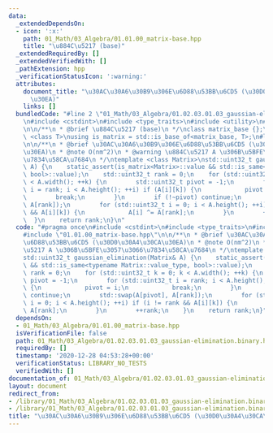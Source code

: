 ```yaml
---
data:
  _extendedDependsOn:
  - icon: ':x:'
    path: 01_Math/03_Algebra/01.01.00_matrix-base.hpp
    title: "\u884C\u5217 (base)"
  _extendedRequiredBy: []
  _extendedVerifiedWith: []
  _pathExtension: hpp
  _verificationStatusIcon: ':warning:'
  attributes:
    document_title: "\u30AC\u30A6\u30B9\u306E\u6D88\u53BB\u6CD5 (\u30D0\u30A4\u30CA\
      \u30EA)"
    links: []
  bundledCode: "#line 2 \"01_Math/03_Algebra/01.02.03.01.03_gaussian-elimination.binary.hpp\"\
    \n#include <cstdint>\n#include <type_traits>\n#include <utility>\n#line 3 \"01_Math/03_Algebra/01.01.00_matrix-base.hpp\"\
    \n\n/**\n * @brief \u884C\u5217 (base)\n */\nclass matrix_base {};\n\ntemplate\
    \ <class T>\nusing is_matrix = std::is_base_of<matrix_base, T>;\n#line 6 \"01_Math/03_Algebra/01.02.03.01.03_gaussian-elimination.binary.hpp\"\
    \n\n/**\n * @brief \u30AC\u30A6\u30B9\u306E\u6D88\u53BB\u6CD5 (\u30D0\u30A4\u30CA\
    \u30EA)\n * @note O(nm^2)\n * @warning \u884C\u5217 A \u306B\u5BFE\u3057\u3066\
    \u7834\u58CA\u7684\n */\ntemplate <class Matrix>\nstd::uint32_t gaussian_elimination(Matrix&\
    \ A) {\n    static_assert(is_matrix<Matrix>::value && std::is_same<typename Matrix::value_type,\
    \ bool>::value);\n    std::uint32_t rank = 0;\n    for (std::uint32_t k = 0; k\
    \ < A.width(); ++k) {\n        std::uint32_t pivot = -1;\n        for (std::uint32_t\
    \ i = rank; i < A.height(); ++i) if (A[i][k]) {\n            pivot = i;\n    \
    \        break;\n        }\n        if (!~pivot) continue;\n        std::swap(A[pivot],\
    \ A[rank]);\n        for (std::uint32_t i = 0; i < A.height(); ++i) if (i != rank\
    \ && A[i][k]) {\n            A[i] ^= A[rank];\n        }\n        ++rank;\n  \
    \  }\n    return rank;\n}\n"
  code: "#pragma once\n#include <cstdint>\n#include <type_traits>\n#include <utility>\n\
    #include \"01.01.00_matrix-base.hpp\"\n\n/**\n * @brief \u30AC\u30A6\u30B9\u306E\
    \u6D88\u53BB\u6CD5 (\u30D0\u30A4\u30CA\u30EA)\n * @note O(nm^2)\n * @warning \u884C\
    \u5217 A \u306B\u5BFE\u3057\u3066\u7834\u58CA\u7684\n */\ntemplate <class Matrix>\n\
    std::uint32_t gaussian_elimination(Matrix& A) {\n    static_assert(is_matrix<Matrix>::value\
    \ && std::is_same<typename Matrix::value_type, bool>::value);\n    std::uint32_t\
    \ rank = 0;\n    for (std::uint32_t k = 0; k < A.width(); ++k) {\n        std::uint32_t\
    \ pivot = -1;\n        for (std::uint32_t i = rank; i < A.height(); ++i) if (A[i][k])\
    \ {\n            pivot = i;\n            break;\n        }\n        if (!~pivot)\
    \ continue;\n        std::swap(A[pivot], A[rank]);\n        for (std::uint32_t\
    \ i = 0; i < A.height(); ++i) if (i != rank && A[i][k]) {\n            A[i] ^=\
    \ A[rank];\n        }\n        ++rank;\n    }\n    return rank;\n}"
  dependsOn:
  - 01_Math/03_Algebra/01.01.00_matrix-base.hpp
  isVerificationFile: false
  path: 01_Math/03_Algebra/01.02.03.01.03_gaussian-elimination.binary.hpp
  requiredBy: []
  timestamp: '2020-12-28 04:53:28+00:00'
  verificationStatus: LIBRARY_NO_TESTS
  verifiedWith: []
documentation_of: 01_Math/03_Algebra/01.02.03.01.03_gaussian-elimination.binary.hpp
layout: document
redirect_from:
- /library/01_Math/03_Algebra/01.02.03.01.03_gaussian-elimination.binary.hpp
- /library/01_Math/03_Algebra/01.02.03.01.03_gaussian-elimination.binary.hpp.html
title: "\u30AC\u30A6\u30B9\u306E\u6D88\u53BB\u6CD5 (\u30D0\u30A4\u30CA\u30EA)"
---
```

